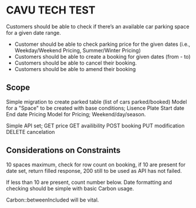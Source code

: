# CAVU TECH TEST
Customers should be able to check if there’s an available car parking space for a given date range.
- Customer should be able to check parking price for the given dates (i.e.,
Weekday/Weekend Pricing, Summer/Winter Pricing)
- Customers should be able to create a booking for given dates (from - to)
- Customers should be able to cancel their booking.
- Customers should be able to amend their booking

## Scope

Simple migration to create parked table (list of cars parked/booked)
Model for a "Space" to be created with base conditions;
Lisence Plate
Start date
End date
Pricing
Model for Pricing;
Weekend/day/season.

Simple API set;
GET price
GET availibility
POST booking
PUT modification
DELETE cancelation

## Considerations on Constraints

10 spaces maximum, check for row count on booking, if 10 are present for date set, return filled response, 200 still to be used as API has not failed.

If less than 10 are present, count number below.
Date formatting and checking should be simple with basic Carbon usage.

Carbon::betweenIncluded will be vital.